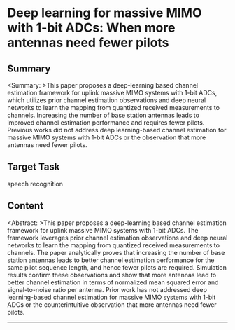 # Deep learning for massive MIMO with 1-bit ADCs: When more antennas need fewer pilots

## Summary

<Summary: >This paper proposes a deep-learning based channel estimation framework for uplink massive MIMO systems with 1-bit ADCs, which utilizes prior channel estimation observations and deep neural networks to learn the mapping from quantized received measurements to channels. Increasing the number of base station antennas leads to improved channel estimation performance and requires fewer pilots. Previous works did not address deep learning-based channel estimation for massive MIMO systems with 1-bit ADCs or the observation that more antennas need fewer pilots.


## Target Task

speech recognition

## Content

<Abstract: >This paper proposes a deep-learning based channel estimation framework for uplink massive MIMO systems with 1-bit ADCs. The framework leverages prior channel estimation observations and deep neural networks to learn the mapping from quantized received measurements to channels. The paper analytically proves that increasing the number of base station antennas leads to better channel estimation performance for the same pilot sequence length, and hence fewer pilots are required. Simulation results confirm these observations and show that more antennas lead to better channel estimation in terms of normalized mean squared error and signal-to-noise ratio per antenna. Prior work has not addressed deep learning-based channel estimation for massive MIMO systems with 1-bit ADCs or the counterintuitive observation that more antennas need fewer pilots.



---

